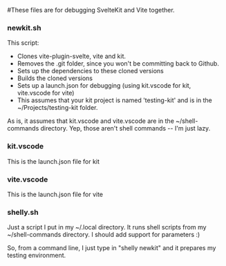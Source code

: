 #These files are for debugging SvelteKit and Vite together.

### newkit.sh

This script:
 
- Clones vite-plugin-svelte, vite and kit.  
- Removes the .git folder, since you won't be committing back to Github.
- Sets up the dependencies to these cloned versions
- Builds the cloned versions
- Sets up a launch.json for debugging (using kit.vscode for kit, vite.vscode for vite)
- This assumes that your kit project is named 'testing-kit' and is in the ~/Projects/testing-kit folder.

As is, it assumes that kit.vscode and vite.vscode are in the ~/shell-commands directory.  Yep, those aren't shell commands -- I'm just lazy.

### kit.vscode

This is the launch.json file for kit

### vite.vscode

This is the launch.json file for vite

### shelly.sh

Just a script I put in my ~/.local directory.  It runs shell scripts from my ~/shell-commands directory.  I should add support for parameters :)

So, from a command line, I just type in "shelly newkit" and it prepares my testing environment.





